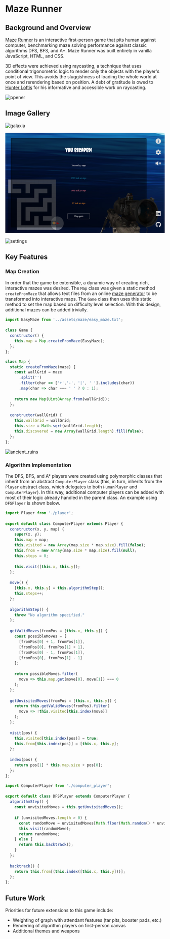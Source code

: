 # Maze Runner


## Background and Overview
[Maze Runner](https://micah-jaffe.github.io/maze-runner/) is an interactive first-person game that pits human against computer, benchmarking maze solving performance against classic algorithms DFS, BFS, and A*. Maze Runner was built entirely in vanilla JavaScript, HTML, and CSS.

3D effects were achieved using raycasting, a technique that uses conditional trigonometric logic to render only the objects with the player's point of view. This avoids the sluggishness of loading the whole world at once and rerendering based on position. A debt of gratitude is owed to [Hunter Loftis](https://github.com/hunterloftis) for his informative and accessible work on raycasting.

![opener](https://github.com/micah-jaffe/maze-runner/blob/master/assets/readme/opener.png)


## Image Gallery

![galaxia](https://github.com/micah-jaffe/maze-runner/blob/master/assets/readme/galaxia.png)


![game_over](https://github.com/micah-jaffe/maze-runner/blob/master/assets/readme/game_over.png)


![settings](https://github.com/micah-jaffe/maze-runner/blob/master/assets/readme/settings.png)


## Key Features

### Map Creation

In order that the game be extensible, a dynamic way of creating rich, interactive mazes was desired. The `Map` class was given a static method `createFromMaze` that allows text files from an online [maze generator](http://www.delorie.com/game-room/mazes/genmaze.cgi) to be transformed into interactive maps. The `Game` class then uses this static method to set the map based on difficulty level selection. With this design, additional mazes can be added trivially.

```js
import EasyMaze from '../assets/maze/easy_maze.txt';

class Game {
  constructor() {
    this.map = Map.createFromMaze(EasyMaze);
  };
};
```

```js
class Map {
  static createFromMaze(maze) {
    const wallGrid = maze
      .split('')
      .filter(char => ['+','-', '|', ' '].includes(char))
      .map(char => char === ' ' ? 0 : 1);

    return new Map(Uint8Array.from(wallGrid));
  };

  constructor(wallGrid) {
    this.wallGrid = wallGrid;
    this.size = Math.sqrt(wallGrid.length);
    this.discovered = new Array(wallGrid.length).fill(false);
  };
};
```

![ancient_ruins](https://github.com/micah-jaffe/maze-runner/blob/master/assets/readme/ancient_ruins.png)


### Algorithm Implementation

The DFS, BFS, and A* players were created using polymorphic classes that inherit from an abstract `ComputerPlayer` class (this, in turn, inherits from the `Player` abstract class, which delegates to both `HumanPlayer` and `ComputerPlayer`). In this way, additional computer players can be added with most of their logic already handled in the parent class. An example using `DFSPlayer` is shown below.

```js
import Player from './player';

export default class ComputerPlayer extends Player {
  constructor(x, y, map) {
    super(x, y);
    this.map = map;
    this.visited = new Array(map.size * map.size).fill(false);
    this.from = new Array(map.size * map.size).fill(null);
    this.steps = 0;

    this.visit([this.x, this.y]);
  };

  move() {
    [this.x, this.y] = this.algorithmStep();
    this.steps++;
  };

  algorithmStep() {
    throw "No algorithm specified."
  };

  getValidMoves(fromPos = [this.x, this.y]) {
    const possibleMoves = [
      [fromPos[0] + 1, fromPos[1]],
      [fromPos[0], fromPos[1] + 1],
      [fromPos[0] - 1, fromPos[1]],
      [fromPos[0], fromPos[1] - 1]
    ];

    return possibleMoves.filter(
      move => this.map.get(move[0], move[1]) === 0
    );
  };

  getUnvisitedMoves(fromPos = [this.x, this.y]) {
    return this.getValidMoves(fromPos).filter(
      move => !this.visited[this.index(move)]
    );
  };

  visit(pos) {
    this.visited[this.index(pos)] = true;
    this.from[this.index(pos)] = [this.x, this.y];
  };

  index(pos) {
    return pos[1] * this.map.size + pos[0];
  };
};
```

```js
import ComputerPlayer from "./computer_player";

export default class DFSPlayer extends ComputerPlayer {  
  algorithmStep() {
    const unvisitedMoves = this.getUnvisitedMoves();

    if (unvisitedMoves.length > 0) {
      const randomMove = unvisitedMoves[Math.floor(Math.random() * unvisitedMoves.length)];
      this.visit(randomMove);
      return randomMove;
    } else {
      return this.backtrack();
    }
  };

  backtrack() {
    return this.from[(this.index([this.x, this.y]))];
  };
};
```

## Future Work

Priorities for future extensions to this game include:
*  Weighting of graph with attendant features (tar pits, booster pads, etc.)
*  Rendering of algorithm players on first-person canvas
*  Additional themes and weapons

